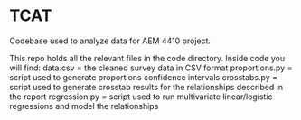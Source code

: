 # TCAT
Codebase used to analyze data for AEM 4410 project.

This repo holds all the relevant files in the code directory. Inside code you will find:
data.csv = the cleaned survey data in CSV format
proportions.py = script used to generate proportions confidence intervals
crosstabs.py = script used to generate crosstab results for the relationships described in the report
regression.py = script used to run multivariate linear/logistic regressions and model the relationships